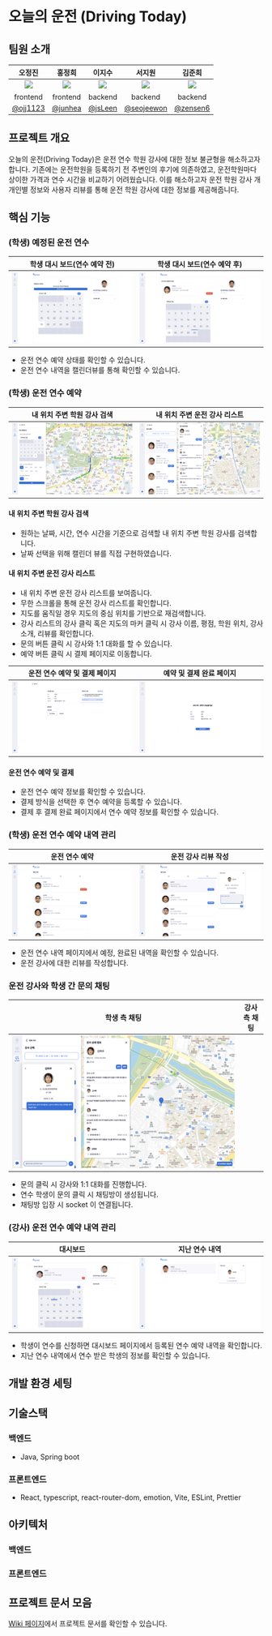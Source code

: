 # 오늘의 운전 (Driving Today)

## 팀원 소개

|                                                                                       오정진                                                                                       |                                                                                      홍정희                                                                                       |                                                                                      이지수                                                                                       |                                                                                        서지원                                                                                        |                                                                                       김준희                                                                                       |
| :--------------------------------------------------------------------------------------------------------------------------------------------------------------------------------: | :-------------------------------------------------------------------------------------------------------------------------------------------------------------------------------: | :-------------------------------------------------------------------------------------------------------------------------------------------------------------------------------: | :----------------------------------------------------------------------------------------------------------------------------------------------------------------------------------: | :--------------------------------------------------------------------------------------------------------------------------------------------------------------------------------: |
| <a href='https://github.com/ojj1123'><img src='https://github.com/softeerbootcamp-3rd/Team1-driving-today/assets/33178048/808999dc-2d03-48a4-9838-fcfc4d35f165' width='200' /></a> | <a href='https://github.com/junhea'><img src='https://github.com/softeerbootcamp-3rd/Team1-driving-today/assets/33178048/ab2c44e2-3101-4f9f-9bcf-c92749071a76' width='200' /></a> | <a href='https://github.com/jsLeen'><img src='https://github.com/softeerbootcamp-3rd/Team1-driving-today/assets/33178048/ece590be-da09-4e97-b460-2fbf63d873d6' width='200' /></a> | <a href='https://github.com/seojeewon'><img src='https://github.com/softeerbootcamp-3rd/Team1-driving-today/assets/33178048/c7d30887-ca74-4ef8-85c9-02e4424e27be' width='200' /></a> | <a href='https://github.com/zensen6'><img src='https://github.com/softeerbootcamp-3rd/Team1-driving-today/assets/33178048/680ca29a-f2bf-4568-beb6-36315879bcb6' width='200' /></a> |
|                                                                                      frontend                                                                                      |                                                                                     frontend                                                                                      |                                                                                      backend                                                                                      |                                                                                       backend                                                                                        |                                                                                      backend                                                                                       |
|                                                                 <a href='https://github.com/ojj1123'>@ojj1123</a>                                                                  |                                                                  <a href='https://github.com/junhea'>@junhea</a>                                                                  |                                                                  <a href='https://github.com/jsLeen'>@jsLeen</a>                                                                  |                                                                <a href='https://github.com/seojeewon'>@seojeewon</a>                                                                 |                                                                 <a href='https://github.com/zensen6'>@zensen6</a>                                                                  |

## 프로젝트 개요

오늘의 운전(Driving Today)은 운전 연수 학원 강사에 대한 정보 불균형을 해소하고자 합니다. 기존에는 운전학원을 등록하기 전 주변인의 후기에 의존하였고, 운전학원마다 상이한 가격과 연수 시간을 비교하기 어려웠습니다. 이를 해소하고자 운전 학원 강사 개개인별 정보와 사용자 리뷰를 통해 운전 학원 강사에 대한 정보를 제공해줍니다.

## 핵심 기능

### (학생) 예정된 운전 연수

| 학생 대시 보드(연수 예약 전)  |      학생 대시 보드(연수 예약 후)      |
| :---------------------------: | :------------------------------------: |
| ![](./docs/학생-대시보드.png) | ![](./docs/학생-대시보드-예약완료.png) |

- 운전 연수 예약 상태를 확인할 수 있습니다.
- 운전 연수 내역을 캘린더뷰를 통해 확인할 수 있습니다.

### (학생) 운전 연수 예약

|  내 위치 주변 학원 강사 검색   | 내 위치 주변 운전 강사 리스트  |
| :----------------------------: | :----------------------------: |
| ![](./docs/학생-연수예약1.png) | ![](./docs/학생-연수예약2.png) |

#### 내 위치 주변 학원 강사 검색

- 원하는 날짜, 시간, 연수 시간을 기준으로 검색할 내 위치 주변 학원 강사를 검색합니다.
- 날짜 선택을 위해 캘린더 뷰를 직접 구현하였습니다.

#### 내 위치 주변 운전 강사 리스트

- 내 위치 주변 운전 강사 리스트를 보여줍니다.
- 무한 스크롤을 통해 운전 강사 리스트를 확인합니다.
- 지도를 움직일 경우 지도의 중심 위치를 기반으로 재검색합니다.
- 강사 리스트의 강사 클릭 혹은 지도의 마커 클릭 시 강사 이름, 평점, 학원 위치, 강사 소개, 리뷰를 확인합니다.
- 문의 버튼 클릭 시 강사와 1:1 대화를 할 수 있습니다.
- 예약 버튼 클릭 시 결제 페이지로 이동합니다.

| 운전 연수 예약 및 결제 페이지  |    예약 및 결제 완료 페이지    |
| :----------------------------: | :----------------------------: |
| ![](./docs/학생-연수예약3.png) | ![](./docs/학생-연수예약4.png) |

#### 운전 연수 예약 및 결제

- 운전 연수 예약 정보를 확인할 수 있습니다.
- 결제 방식을 선택한 후 연수 예약을 등록할 수 있습니다.
- 결제 후 결제 완료 페이지에서 연수 예약 정보를 확인할 수 있습니다.

### (학생) 운전 연수 예약 내역 관리

|         운전 연수 예약         |      운전 강사 리뷰 작성       |
| :----------------------------: | :----------------------------: |
| ![](./docs/학생-예약내역1.png) | ![](./docs/학생-예약내역3.png) |

- 운전 연수 내역 페이지에서 예정, 완료된 내역을 확인할 수 있습니다.
- 운전 강사에 대한 리뷰를 작성합니다.

### 운전 강사와 학생 간 문의 채팅

|       학생 측 채팅        | 강사측 채팅 |
| :-----------------------: | :---------: |
| ![](./docs/채팅기능2.png) |             |

- 문의 클릭 시 강사와 1:1 대화를 진행합니다.
- 연수 학생이 문의 클릭 시 채팅방이 생성됩니다.
- 채팅방 입장 시 socket 이 연결됩니다.

### (강사) 운전 연수 예약 내역 관리

|           대시보드            |          지난 연수 내역           |
| :---------------------------: | :-------------------------------: |
| ![](./docs/강사-대시보드.png) | ![](./docs/강사-지난연수내역.png) |

- 학생이 연수를 신청하면 대시보드 페이지에서 등록된 연수 예약 내역을 확인합니다.
- 지난 연수 내역에서 연수 받은 학생의 정보를 확인할 수 있습니다.

## 개발 환경 세팅

## 기술스택

### 백엔드

- Java, Spring boot

### 프론트엔드

- React, typescript, react-router-dom, emotion, Vite, ESLint, Prettier

## 아키텍처

### 백엔드

### 프론트엔드

## 프로젝트 문서 모음

[Wiki 페이지](https://github.com/softeerbootcamp-3rd/Team1-driving-today/wiki)에서 프로젝트 문서를 확인할 수 있습니다.
